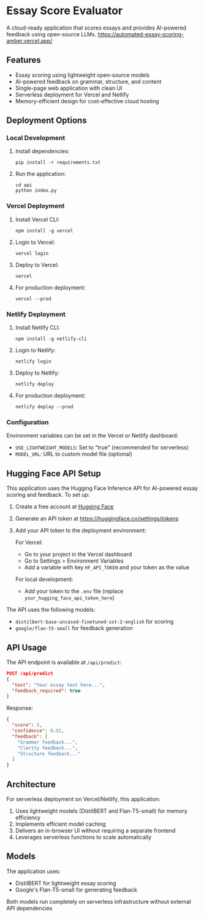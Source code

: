 # Essay Score Evaluator

A cloud-ready application that scores essays and provides AI-powered feedback using open-source LLMs.
https://automated-essay-scoring-amber.vercel.app/

## Features

- Essay scoring using lightweight open-source models
- AI-powered feedback on grammar, structure, and content
- Single-page web application with clean UI
- Serverless deployment for Vercel and Netlify
- Memory-efficient design for cost-effective cloud hosting

## Deployment Options

### Local Development

1. Install dependencies:
   ```
   pip install -r requirements.txt
   ```

2. Run the application:
   ```
   cd api
   python index.py
   ```

### Vercel Deployment

1. Install Vercel CLI:
   ```
   npm install -g vercel
   ```

2. Login to Vercel:
   ```
   vercel login
   ```

3. Deploy to Vercel:
   ```
   vercel
   ```

4. For production deployment:
   ```
   vercel --prod
   ```

### Netlify Deployment

1. Install Netlify CLI:
   ```
   npm install -g netlify-cli
   ```

2. Login to Netlify:
   ```
   netlify login
   ```

3. Deploy to Netlify:
   ```
   netlify deploy
   ```

4. For production deployment:
   ```
   netlify deploy --prod
   ```

### Configuration

Environment variables can be set in the Vercel or Netlify dashboard:

- `USE_LIGHTWEIGHT_MODELS`: Set to "true" (recommended for serverless)
- `MODEL_URL`: URL to custom model file (optional)

## Hugging Face API Setup

This application uses the Hugging Face Inference API for AI-powered essay scoring and feedback. To set up:

1. Create a free account at [Hugging Face](https://huggingface.co/join)
2. Generate an API token at https://huggingface.co/settings/tokens
3. Add your API token to the deployment environment:
   
   For Vercel:
   - Go to your project in the Vercel dashboard
   - Go to Settings > Environment Variables
   - Add a variable with key `HF_API_TOKEN` and your token as the value

   For local development:
   - Add your token to the `.env` file (replace `your_hugging_face_api_token_here`)

The API uses the following models:
- `distilbert-base-uncased-finetuned-sst-2-english` for scoring
- `google/flan-t5-small` for feedback generation

## API Usage

The API endpoint is available at `/api/predict`:

```json
POST /api/predict
{
  "text": "Your essay text here...",
  "feedback_required": true
}
```

Response:
```json
{
  "score": 5,
  "confidence": 0.92,
  "feedback": [
    "Grammar feedback...",
    "Clarity feedback...",
    "Structure feedback..."
  ]
}
```

## Architecture

For serverless deployment on Vercel/Netlify, this application:

1. Uses lightweight models (DistilBERT and Flan-T5-small) for memory efficiency
2. Implements efficient model caching
3. Delivers an in-browser UI without requiring a separate frontend
4. Leverages serverless functions to scale automatically

## Models

The application uses:
- DistilBERT for lightweight essay scoring
- Google's Flan-T5-small for generating feedback

Both models run completely on serverless infrastructure without external API dependencies 
